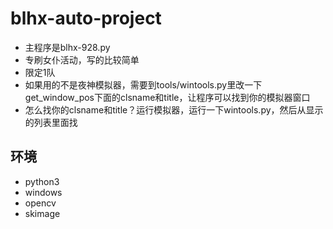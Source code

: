 ﻿# blhx-auto-project

* 主程序是blhx-928.py
* 专刷女仆活动，写的比较简单
* 限定1队
* 如果用的不是夜神模拟器，需要到tools/wintools.py里改一下get_window_pos下面的clsname和title，让程序可以找到你的模拟器窗口
* 怎么找你的clsname和title？运行模拟器，运行一下wintools.py，然后从显示的列表里面找

## 环境

* python3
* windows
* opencv
* skimage
